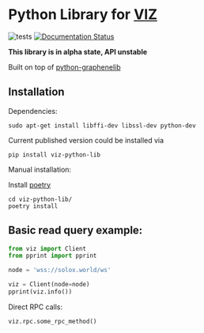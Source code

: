 # Python Library for [VIZ](https://github.com/VIZ-Blockchain/)

![tests](https://github.com/VIZ-Blockchain/viz-python-lib/workflows/tests/badge.svg)
[![Documentation Status](https://readthedocs.org/projects/viz-python-lib/badge/?version=latest)](https://viz-python-lib.readthedocs.io/en/latest/?badge=latest)

**This library is in alpha state, API unstable**

Built on top of [python-graphenelib](https://github.com/xeroc/python-graphenelib/)

## Installation

Dependencies:

```
sudo apt-get install libffi-dev libssl-dev python-dev
```

Current published version could be installed via

```
pip install viz-python-lib
```

Manual installation:

Install [poetry](https://python-poetry.org/docs/)

```
cd viz-python-lib/
poetry install
```

## Basic read query example:

```python
from viz import Client
from pprint import pprint

node = 'wss://solox.world/ws'

viz = Client(node=node)
pprint(viz.info())
```

Direct RPC calls:
```
viz.rpc.some_rpc_method()
```
